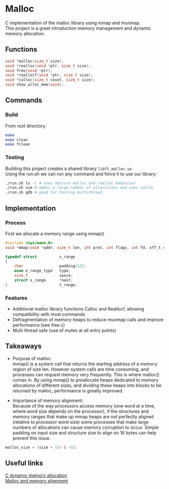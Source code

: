 # Malloc
C implementation of the malloc library using mmap and munmap.  
This project is a great introduction memory management and dynamic memory allocation.

## Functions
```c
void *malloc(size_t size);
void *realloc(void *ptr, size_t size);
void free(void *ptr);
void *reallocf(void *ptr, size_t size);
void *calloc(size_t count, size_t size);
void show_alloc_mem(void);
```

## Commands
### Build
From root directory:
```bash
make
make clean
make fclean
```
### Testing
Building this project creates a shared library ```libft_malloc.so```  
Using the run.sh we can run any command and force it to use our library:
```bash
./run.sh ls -l # uses obscure malloc and realloc behaviour
./run.sh vim # makes a large number of allocations and uses calloc
./run.sh gdb # good for testing multithread
```
## Implementation
### Process
First we allocate a memory range using mmap()
```c
#include <sys/mann.h>
void *mmap(void *addr, size_t len, int prot, int flags, int fd, off_t offset);
```
```c
typedef struct			s_range
{
	char				padding[12];
	enum e_range_type	type;
	size_t				space;
	struct s_range		*next;
}						t_range;
```

### Features
- Additional malloc library functions Calloc and Reallocf, allowing compatibility with most commands
- Defragmentation of memory heaps to reduce munmap calls and improve performance (see free.c)
- Multi thread safe (use of mutex at all entry points)

## Takeaways
- Purpose of malloc:  
mmap() is a system call that returns the starting address of a memory region of size len. However system calls are time consuming, and processes can request memory very frequently. This is where malloc() comes in. By using mmap() to preallocate heaps dedicated to memory allocations of different sizes, and dividing these heaps into blocks to be returned by malloc, performance is greatly improved.

- Importance of memory alignment:  
Because of the way processors access memory (one word at a time, where word size depends on the processor), if the structures and memory ranges that make up mmap heaps are not perfectly aligned (relative to processor word size) some processes that make large numbers of allocations can cause memory corruption to occur.
Simple padding on input size and structure size to align on 16 bytes can help prevent this issue.
```c
malloc_size = (size + 15) & ~15;
```

## Useful links
[C dynamic memory allocation](https://en.wikipedia.org/wiki/C_dynamic_memory_allocation)  
[Malloc and memory alignment](https://stackoverflow.com/questions/8575822/which-guarantees-does-malloc-make-about-memory-alignment#8575954)
